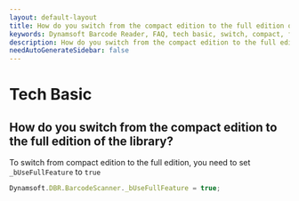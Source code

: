 ```yaml
---
layout: default-layout
title: How do you switch from the compact edition to the full edition of the library?
keywords: Dynamsoft Barcode Reader, FAQ, tech basic, switch, compact, full, edition
description: How do you switch from the compact edition to the full edition of the library?
needAutoGenerateSidebar: false
---
```


# Tech Basic

## How do you switch from the compact edition to the full edition of the library?

To switch from compact edition to the full edition, you need to set `_bUseFullFeature` to `true`

```javascript
Dynamsoft.DBR.BarcodeScanner._bUseFullFeature = true;
```

